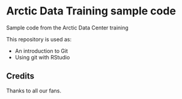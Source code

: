 # Arctic Data Training sample code
Sample code from the Arctic Data Center training

This repository is used as: 

* An introduction to Git  
* Using git with RStudio

## Credits

Thanks to all our fans.
